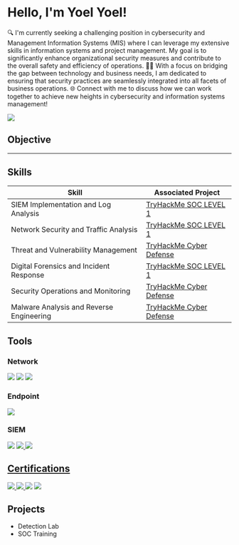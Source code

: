 # Hello, I'm Yoel Yoel!
🔍 I'm currently seeking a challenging position in cybersecurity and Management Information Systems (MIS) where I can leverage my extensive skills in information systems and project management. My goal is to significantly enhance organizational security measures and contribute to the overall safety and efficiency of operations.
👨‍💻 With a focus on bridging the gap between technology and business needs, I am dedicated to ensuring that security practices are seamlessly integrated into all facets of business operations.
🌐 Connect with me to discuss how we can work together to achieve new heights in cybersecurity and information systems management!

<a href="https://www.linkedin.com/in/yoelyoel"><img src="https://img.shields.io/badge/-LinkedIn-0072b1?&style=for-the-badge&logo=linkedin&logoColor=white" /></a>

## Objective

----

## Skills

| Skill                                         | Associated Project         |
|-----------------------------------------------|----------------------------|
| SIEM Implementation and Log Analysis          | <a href="https://google.com">TryHackMe SOC LEVEL 1 </a>|
| Network Security and Traffic Analysis         | <a href="https://google.com">TryHackMe SOC LEVEL 1</a>|
| Threat and Vulnerability Management           | <a href="https://google.com">TryHackMe Cyber Defense</a>|
| Digital Forensics and Incident Response       | <a href="https://google.com">TryHackMe SOC LEVEL 1</a>|
| Security Operations and Monitoring            | <a href="https://google.com">TryHackMe Cyber Defense</a>|
| Malware Analysis and Reverse Engineering      | <a href="https://google.com">TryHackMe Cyber Defense</a>|

## Tools



### Network
<div>
    <img src="https://img.shields.io/badge/-Wireshark-1679A7?&style=for-the-badge&logo=Wireshark&logoColor=white" />
    <img src="https://img.shields.io/badge/-Suricata-EF3B2D?&style=for-the-badge&logo=Suricata&logoColor=white" />
    <img src="https://img.shields.io/badge/-Zeek-777BB4?&style=for-the-badge&logo=Zeek&logoColor=white" />
</div>

### Endpoint
<div>
    <img src="https://img.shields.io/badge/-Microsoft_Defender_for_Endpoint-00A4EF?&style=for-the-badge&logo=Microsoft&logoColor=white" />
   
</div>

### SIEM
<div>
    <img src="https://img.shields.io/badge/-Microsoft_Sentinel-0078D4?&style=for-the-badge&logo=Microsoft&logoColor=white" />
   <a href="https://www.coursera.org/account/accomplishments/specialization/BC87KAERRCTH"> <img src="https://img.shields.io/badge/-Splunk-000000?&style=for-the-badge&logo=Splunk&logoColor=white" />
    <img src="https://img.shields.io/badge/-Elastic-005571?&style=for-the-badge&logo=Elastic&logoColor=white" />
</div>

## Certifications

<div>
<a href="https://udemy-certificate.s3.amazonaws.com/pdf/UC-4b316468-13a5-418a-aa45-9426b2caef3f.pdf"> <img src="https://img.shields.io/badge/-Security%2B-FF0000?&style=for-the-badge&logo=CompTIA&logoColor=white" />
<a href="https://www.linkedin.com/learning/certificates/ea1571805edd716deb3c029aaf1a4c92ea573d0d018c3756069a6fb5bbe29bc0?u=75089194"> <img src="https://img.shields.io/badge/-Network%2B-007ACC?&style=for-the-badge&logo=CompTIA&logoColor=white" />
<a href="https://www.coursera.org/account/accomplishments/specialization/U6KTCFQZ4RFU"><img src="https://img.shields.io/badge/-IBM-054ADA?style=for-the-badge&logo=IBM&logoColor=white" /></a>
<a href="https://www.coursera.org/account/accomplishments/specialization/8MK49DVFDKJS"><img src="https://img.shields.io/badge/-Google-DB4437?style=for-the-badge&logo=Google&logoColor=white" /></a>
</div>

## Projects
- Detection Lab
- SOC Training  
